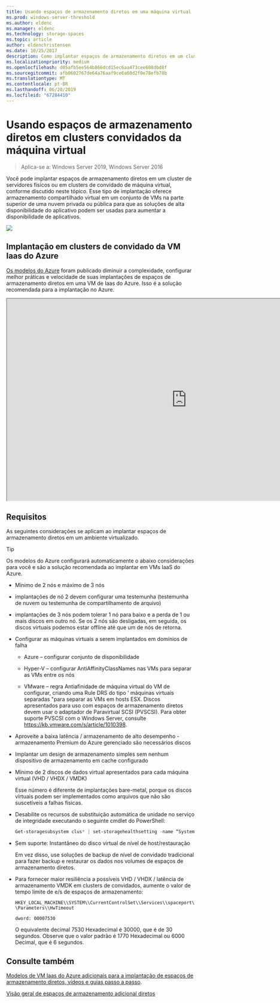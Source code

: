 ```yaml
---
title: Usando espaços de armazenamento diretos em uma máquina virtual
ms.prod: windows-server-threshold
ms.author: eldenc
ms.manager: eldenc
ms.technology: storage-spaces
ms.topic: article
author: eldenchristensen
ms.date: 10/25/2017
description: Como implantar espaços de armazenamento diretos em um cluster de convidado da máquina virtual - por exemplo, no Microsoft Azure.
ms.localizationpriority: medium
ms.openlocfilehash: d05afb5ee564b866dcd15ec6aa473cee608dbd8f
ms.sourcegitcommit: afb0602767de64a76aaf9ce6a60d2f0e78efb78b
ms.translationtype: MT
ms.contentlocale: pt-BR
ms.lasthandoff: 06/20/2019
ms.locfileid: "67284410"
---
```

# <a name="using-storage-spaces-direct-in-guest-virtual-machine-clusters"></a>Usando espaços de armazenamento diretos em clusters convidados da máquina virtual

> Aplica-se a: Windows Server 2019, Windows Server 2016

Você pode implantar espaços de armazenamento diretos em um cluster de servidores físicos ou em clusters de convidado de máquina virtual, conforme discutido neste tópico. Esse tipo de implantação oferece armazenamento compartilhado virtual em um conjunto de VMs na parte superior de uma nuvem privada ou pública para que as soluções de alta disponibilidade do aplicativo podem ser usadas para aumentar a disponibilidade de aplicativos.

![](media/storage-spaces-direct-in-vm/storage-spaces-direct-in-vm.png)

## <a name="deploying-in-azure-iaas-vm-guest-clusters"></a>Implantação em clusters de convidado da VM Iaas do Azure

[Os modelos do Azure](https://github.com/robotechredmond/301-storage-spaces-direct-md) foram publicado diminuir a complexidade, configurar melhor práticas e velocidade de suas implantações de espaços de armazenamento diretos em uma VM de Iaas do Azure. Isso é a solução recomendada para a implantação no Azure.

<iframe src="https://channel9.msdn.com/Series/Microsoft-Hybrid-Cloud-Best-Practices-for-IT-Pros/Step-by-Step-Deploy-Windows-Server-2016-Storage-Spaces-Direct-S2D-Cluster-in-Microsoft-Azure/player" width="960" height="540" allowfullscreen></iframe>

## <a name="requirements"></a>Requisitos

As seguintes considerações se aplicam ao implantar espaços de armazenamento diretos em um ambiente virtualizado.

> [!TIP]
> Os modelos do Azure configurará automaticamente o abaixo considerações para você e são a solução recomendada ao implantar em VMs IaaS do Azure.

-   Mínimo de 2 nós e máximo de 3 nós

-   implantações de nó 2 devem configurar uma testemunha (testemunha de nuvem ou testemunha de compartilhamento de arquivo)

-   implantações de 3 nós podem tolerar 1 nó para baixo e a perda de 1 ou mais discos em outro nó.  Se os 2 nós são desligadas, em seguida, os discos virtuais podemos estar offline até que um de nós de retorna.  

-   Configurar as máquinas virtuais a serem implantados em domínios de falha

    -   Azure – configurar conjunto de disponibilidade

    -   Hyper-V – configurar AntiAffinityClassNames nas VMs para separar as VMs entre os nós

    -   VMware – regra Antiafinidade de máquina virtual do VM de configurar, criando uma Rule DRS do tipo ' máquinas virtuais separadas "para separar as VMs em hosts ESX. Discos apresentados para uso com espaços de armazenamento diretos devem usar o adaptador de Paravirtual SCSI (PVSCSI). Para obter suporte PVSCSI com o Windows Server, consulte https://kb.vmware.com/s/article/1010398.

-   Aproveite a baixa latência / armazenamento de alto desempenho - armazenamento Premium do Azure gerenciado são necessários discos

-   Implantar um design de armazenamento simples sem nenhum dispositivo de armazenamento em cache configurado

-   Mínimo de 2 discos de dados virtual apresentados para cada máquina virtual (VHD / VHDX / VMDK)

    Esse número é diferente de implantações bare-metal, porque os discos virtuais podem ser implementados como arquivos que não são suscetíveis a falhas físicas.

-   Desabilite os recursos de substituição automática de unidade no serviço de integridade executando o seguinte cmdlet do PowerShell:

    ```powershell
    Get-storagesubsystem clus* | set-storagehealthsetting -name “System.Storage.PhysicalDisk.AutoReplace.Enabled” -value “False”
    ```

-   Sem suporte: Instantâneo do disco virtual de nível de host/restauração

    Em vez disso, use soluções de backup de nível de convidado tradicional para fazer backup e restaurar os dados nos volumes de espaços de armazenamento diretos.

-   Para fornecer maior resiliência a possíveis VHD / VHDX / latência de armazenamento VMDK em clusters de convidados, aumente o valor de tempo limite de e/s de espaços de armazenamento:

    `HKEY_LOCAL_MACHINE\\SYSTEM\\CurrentControlSet\\Services\\spaceport\\Parameters\\HwTimeout`

    `dword: 00007530`

    O equivalente decimal 7530 Hexadecimal é 30000, que é de 30 segundos. Observe que o valor padrão é 1770 Hexadecimal ou 6000 Decimal, que é 6 segundos.

## <a name="see-also"></a>Consulte também

[Modelos de VM Iaas do Azure adicionais para a implantação de espaços de armazenamento diretos, vídeos e guias passo a passo](https://techcommunity.microsoft.com/t5/Failover-Clustering/Deploying-IaaS-VM-Guest-Clusters-in-Microsoft-Azure/ba-p/372126).

[Visão geral de espaços de armazenamento adicional diretos](https://docs.microsoft.com/windows-server/storage/storage-spaces/storage-spaces-direct-overview)
